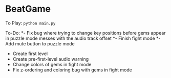 # BeatGame

To Play:
`python main.py`

To-Do:
*- Fix bug where trying to change key positions before gems appear in puzzle mode messes with the audio track offset
*- Finish fight mode
*- Add mute button to puzzle mode
- Create first level
- Create pre-first-level audio warning
- Change colors of gems in fight mode
- Fix z-ordering and coloring bug with gems in fight mode